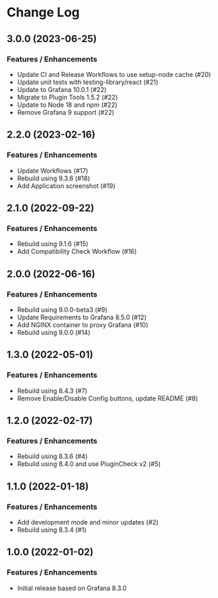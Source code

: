 # Change Log

## 3.0.0 (2023-06-25)

### Features / Enhancements

- Update CI and Release Workflows to use setup-node cache (#20)
- Update unit tests with testing-library/react (#21)
- Update to Grafana 10.0.1 (#22)
- Migrate to Plugin Tools 1.5.2 (#22)
- Update to Node 18 and npm (#22)
- Remove Grafana 9 support (#22)

## 2.2.0 (2023-02-16)

### Features / Enhancements

- Update Workflows (#17)
- Rebuild using 9.3.6 (#18)
- Add Application screenshot (#19)

## 2.1.0 (2022-09-22)

### Features / Enhancements

- Rebuild using 9.1.6 (#15)
- Add Compatibility Check Workflow (#16)

## 2.0.0 (2022-06-16)

### Features / Enhancements

- Rebuild using 9.0.0-beta3 (#9)
- Update Requirements to Grafana 8.5.0 (#12)
- Add NGINX container to proxy Grafana (#10)
- Rebuild using 9.0.0 (#14)

## 1.3.0 (2022-05-01)

### Features / Enhancements

- Rebuild using 8.4.3 (#7)
- Remove Enable/Disable Config buttons, update README (#8)

## 1.2.0 (2022-02-17)

### Features / Enhancements

- Rebuild using 8.3.6 (#4)
- Rebuild using 8.4.0 and use PluginCheck v2 (#5)

## 1.1.0 (2022-01-18)

### Features / Enhancements

- Add development mode and minor updates (#2)
- Rebuild using 8.3.4 (#1)

## 1.0.0 (2022-01-02)

### Features / Enhancements

- Initial release based on Grafana 8.3.0
